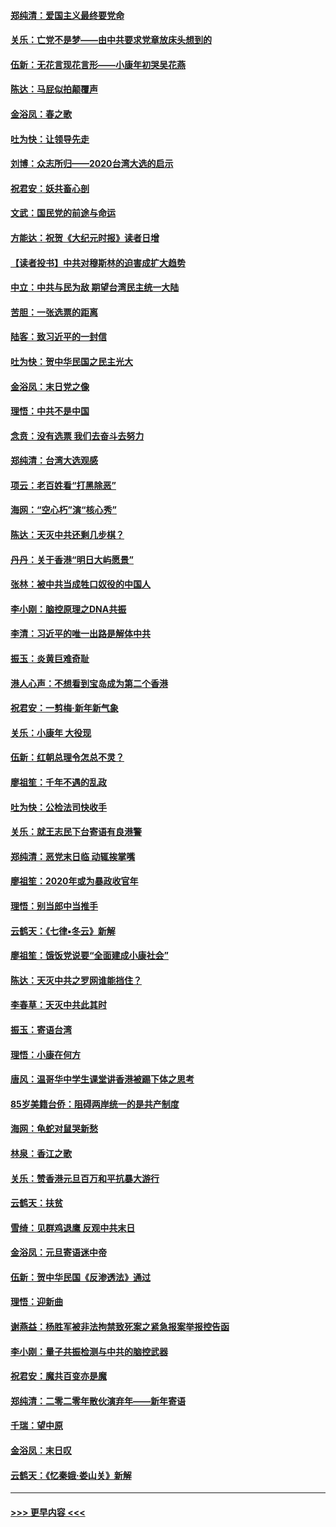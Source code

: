 #### [郑纯清：爱国主义最终要党命](../pages/nsc993/n11802197.md?t=01190522) 
#### [关乐：亡党不是梦——由中共要求党章放床头想到的](../pages/nsc993/n11802156.md?t=01190522) 
#### [伍新：无花言现花言形——小康年初哭吴花燕](../pages/nsc993/n11800044.md?t=01190522) 
#### [陈达：马屁似拍颠覆声](../pages/nsc993/n11800010.md?t=01190522) 
#### [金浴凤：春之歌](../pages/nsc993/n11797687.md?t=01190522) 
#### [吐为快：让领导先走](../pages/nsc993/n11797512.md?t=01190522) 
#### [刘博：众志所归——2020台湾大选的启示](../pages/nsc993/n11796878.md?t=01190522) 
#### [祝君安：妖共畜心剖](../pages/nsc993/n11794273.md?t=01190522) 
#### [文武：国民党的前途与命运](../pages/nsc993/n11794198.md?t=01190522) 
#### [方能达：祝贺《大纪元时报》读者日增](../pages/nsc993/n11793807.md?t=01190522) 
#### [【读者投书】中共对穆斯林的迫害成扩大趋势](../pages/nsc993/n11791371.md?t=01190522) 
#### [中立：中共与民为敌 期望台湾民主统一大陆](../pages/nsc993/n11790392.md?t=01190522) 
#### [苦胆：一张选票的距离](../pages/nsc993/n11788914.md?t=01190522) 
#### [陆客：致习近平的一封信](../pages/nsc993/n11788867.md?t=01190522) 
#### [吐为快：贺中华民国之民主光大](../pages/nsc993/n11788618.md?t=01190522) 
#### [金浴凤：末日党之像](../pages/nsc993/n11787475.md?t=01190522) 
#### [理悟：中共不是中国](../pages/nsc993/n11787463.md?t=01190522) 
#### [念贲：没有选票  我们去奋斗去努力](../pages/nsc993/n11787398.md?t=01190522) 
#### [郑纯清：台湾大选观感](../pages/nsc993/n11786210.md?t=01190522) 
#### [项云：老百姓看“打黑除恶”](../pages/nsc993/n11785398.md?t=01190522) 
#### [海网：“空心朽”演“核心秀”](../pages/nsc993/n11783874.md?t=01190522) 
#### [陈达：天灭中共还剩几步棋？](../pages/nsc993/n11783719.md?t=01190522) 
#### [丹丹：关于香港“明日大屿愿景”](../pages/nsc993/n11783273.md?t=01190522) 
#### [张林：被中共当成牲口奴役的中国人](../pages/nsc993/n11782397.md?t=01190522) 
#### [李小刚：脑控原理之DNA共振](../pages/nsc993/n11780962.md?t=01190522) 
#### [李清：习近平的唯一出路是解体中共](../pages/nsc993/n11780866.md?t=01190522) 
#### [振玉：炎黄巨难奇耻](../pages/nsc993/n11779632.md?t=01190522) 
#### [港人心声：不想看到宝岛成为第二个香港](../pages/nsc993/n11778817.md?t=01190522) 
#### [祝君安：一剪梅‧新年新气象](../pages/nsc993/n11776340.md?t=01190522) 
#### [关乐：小康年 大役现](../pages/nsc993/n11774213.md?t=01190522) 
#### [伍新：红朝总理令怎总不灵？](../pages/nsc993/n11770813.md?t=01190522) 
#### [廖祖笙：千年不遇的乱政](../pages/nsc993/n11770373.md?t=01190522) 
#### [吐为快：公检法司快收手](../pages/nsc993/n11770359.md?t=01190522) 
#### [关乐：就王志民下台寄语有良港警](../pages/nsc993/n11769903.md?t=01190522) 
#### [郑纯清：恶党末日临 动辄挨掌嘴](../pages/nsc993/n11769356.md?t=01190522) 
#### [廖祖笙：2020年或为暴政收官年](../pages/nsc993/n11768216.md?t=01190522) 
#### [理悟：别当郎中当推手](../pages/nsc993/n11768243.md?t=01190522) 
#### [云鹤天：《七律▪冬云》新解](../pages/nsc993/n11768204.md?t=01190522) 
#### [廖祖笙：饿饭党说要“全面建成小康社会”](../pages/nsc993/n11767482.md?t=01190522) 
#### [陈达：天灭中共之罗网谁能挡住？](../pages/nsc993/n11767465.md?t=01190522) 
#### [李春草：天灭中共此其时](../pages/nsc993/n11767452.md?t=01190522) 
#### [振玉：寄语台湾](../pages/nsc993/n11767432.md?t=01190522) 
#### [理悟：小康在何方](../pages/nsc993/n11767394.md?t=01190522) 
#### [唐风：温哥华中学生课堂讲香港被踢下体之思考](../pages/nsc993/n11766848.md?t=01190522) 
#### [85岁美籍台侨：阻碍两岸统一的是共产制度](../pages/nsc993/n11765043.md?t=01190522) 
#### [海网：龟蛇对鼠哭新愁](../pages/nsc993/n11764895.md?t=01190522) 
#### [林泉：香江之歌](../pages/nsc993/n11764415.md?t=01190522) 
#### [关乐：赞香港元旦百万和平抗暴大游行](../pages/nsc993/n11764382.md?t=01190522) 
#### [云鹤天：扶贫](../pages/nsc993/n11764245.md?t=01190522) 
#### [雪绮：见群鸡退鹰  反观中共末日](../pages/nsc993/n11762112.md?t=01190522) 
#### [金浴凤：元旦寄语迷中帝](../pages/nsc993/n11761788.md?t=01190522) 
#### [伍新：贺中华民国《反渗透法》通过](../pages/nsc993/n11761994.md?t=01190522) 
#### [理悟：迎新曲](../pages/nsc993/n11761152.md?t=01190522) 
#### [谢燕益：杨胜军被非法拘禁致死案之紧急报案举报控告函](../pages/nsc993/n11756134.md?t=01190522) 
#### [李小刚：量子共振检测与中共的脑控武器](../pages/nsc993/n11754518.md?t=01190522) 
#### [祝君安：魔共百变亦是魔](../pages/nsc993/n11754469.md?t=01190522) 
#### [郑纯清：二零二零年散伙演弃年——新年寄语](../pages/nsc993/n11754195.md?t=01190522) 
#### [千瑞：望中原](../pages/nsc993/n11754159.md?t=01190522) 
#### [金浴凤：末日叹](../pages/nsc993/n11752359.md?t=01190522) 
#### [云鹤天：《忆秦娥‧娄山关》新解](../pages/nsc993/n11752348.md?t=01190522) 

----
#### [ >>> 更早内容 <<< ](../indexes/nsc993-earlier.md)
